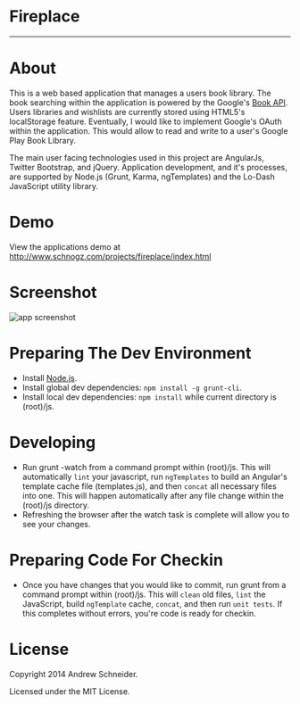 # Fireplace
***

About
========

This is a web based application that manages a users book library.  The book searching within the application is powered by the Google's [Book API](https://developers.google.com/books/docs/v1/using).  Users libraries and wishlists are currently stored using HTML5's localStorage feature.  Eventually, I would like to implement Google's OAuth within the application.  This would allow to read and write to a user's Google Play Book Library.

The main user facing technologies used in this project are AngularJs, Twitter Bootstrap, and jQuery. Application development, and it's processes, are supported by Node.js (Grunt, Karma, ngTemplates) and the Lo-Dash JavaScript utility library.


Demo
=======

View the applications demo at http://www.schnogz.com/projects/fireplace/index.html


Screenshot
=======

![app screenshot](https://cloud.githubusercontent.com/assets/6364918/25072379/3b38c9fc-2292-11e7-8be9-f81b96aa302a.png)


Preparing The Dev Environment
========

* Install [Node.js](http://nodejs.org/).
* Install global dev dependencies: `npm install -g grunt-cli`.
* Install local dev dependencies: `npm install` while current directory is (root)/js.


Developing
========

* Run grunt -watch from a command prompt within (root)/js.  This will automatically `lint` your javascript, run `ngTemplates` to build an Angular's template cache file (templates.js), and then `concat` all necessary files into one. This will happen automatically after any file change within the (root)/js directory.  
* Refreshing the browser after the watch task is complete will allow you to see your changes.


Preparing Code For Checkin
========

* Once you have changes that you would like to commit, run grunt from a command prompt within (root)/js. This will `clean` old files, `lint` the JavaScript, build `ngTemplate` cache, `concat`, and then run `unit tests`.  If this completes without errors, you're code is ready for checkin.


License
========

Copyright 2014 Andrew Schneider.

Licensed under the MIT License.
